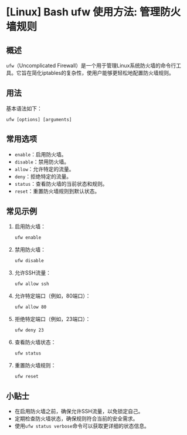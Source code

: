 # [Linux] Bash ufw 使用方法: 管理防火墙规则

## 概述
`ufw`（Uncomplicated Firewall）是一个用于管理Linux系统防火墙的命令行工具。它旨在简化iptables的复杂性，使用户能够更轻松地配置防火墙规则。

## 用法
基本语法如下：
```
ufw [options] [arguments]
```

## 常用选项
- `enable`：启用防火墙。
- `disable`：禁用防火墙。
- `allow`：允许特定的流量。
- `deny`：拒绝特定的流量。
- `status`：查看防火墙的当前状态和规则。
- `reset`：重置防火墙规则到默认状态。

## 常见示例
1. 启用防火墙：
   ```bash
   ufw enable
   ```

2. 禁用防火墙：
   ```bash
   ufw disable
   ```

3. 允许SSH流量：
   ```bash
   ufw allow ssh
   ```

4. 允许特定端口（例如，80端口）：
   ```bash
   ufw allow 80
   ```

5. 拒绝特定端口（例如，23端口）：
   ```bash
   ufw deny 23
   ```

6. 查看防火墙状态：
   ```bash
   ufw status
   ```

7. 重置防火墙规则：
   ```bash
   ufw reset
   ```

## 小贴士
- 在启用防火墙之前，确保允许SSH流量，以免锁定自己。
- 定期检查防火墙状态，确保规则符合当前的安全需求。
- 使用`ufw status verbose`命令可以获取更详细的状态信息。